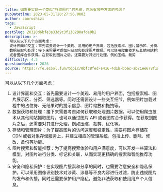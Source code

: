 ```yaml
---
title: 如果要实现一个类似“谷歌图片”的系统，你会有哪些方面的考虑？
pubDatetime: 2023-05-31T20:27:56.000Z
author: caorushizi
tags:
  - JavaScript
postSlug: 20320d6bfe3a33d9c3f138290afde0b2
description: >-
  可以从以下几个方面考虑：
  设计界面和交互：首先需要设计一个美观、易用的用户界面，包括搜索框、图片展示区、分页、筛选器等。同时还需要设计一些交互细节，例如图片加载过程中的占位符、无结果时的提示信息、图片缩放和拖拽等。
  数据获取和处理：接下来需要考虑如何获取和处理图片数据。可以使用爬虫技术从其他网站抓取图片，也可以通过图片 API
  或者图库合作获得。在获取到图片之后，还需要对其进行处理，例如压缩、裁剪
difficulty: 4.5
questionNumber: 2026
source: https://fe.ecool.fun/topic/0bfc8fed-e416-4d1b-bbac-ab71ee678f1a
---
```


可以从以下几个方面考虑：

1. 设计界面和交互：首先需要设计一个美观、易用的用户界面，包括搜索框、图片展示区、分页、筛选器等。同时还需要设计一些交互细节，例如图片加载过程中的占位符、无结果时的提示信息、图片缩放和拖拽等。
2. 数据获取和处理：接下来需要考虑如何获取和处理图片数据。可以使用爬虫技术从其他网站抓取图片，也可以通过图片 API 或者图库合作获得。在获取到图片之后，还需要对其进行处理，例如压缩、裁剪、优化等。
3. 存储和管理图片：为了提高图片的访问速度和稳定性，需要将图片存储在 CDN 或者对象存储服务上，并建立相应的管理系统，包括上传、删除、修改、备份等功能。
4. 图片搜索和智能推荐：为了提高搜索体验和用户满意度，可以开发一些算法和模型，对图片进行分类、标记和关联，从而实现更精确的搜索和智能推荐功能。
5. 安全和隐私保护：在实现图片搜索和分享的同时，也需要注意安全和隐私保护。可以采用图像识别技术对涉黄、涉暴等不良内容进行过滤，防止违规图片的发布和传播。同时还需要保护用户隐私，避免非法获取和使用用户个人信息。
